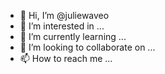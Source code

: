 - 👋 Hi, I’m @juliewaveo
- 👀 I’m interested in ...
- 🌱 I’m currently learning ...
- 💞️ I’m looking to collaborate on ...
- 📫 How to reach me ...

<!---
juliewaveo/juliewaveo is a ✨ special ✨ repository because its `README.md` (this file) appears on your GitHub profile.
You can click the Preview link to take a look at your changes.
--->
